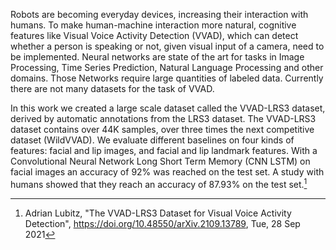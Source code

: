 Robots are becoming everyday devices, increasing their interaction with humans. To make 
human-machine interaction more natural, cognitive features like Visual Voice Activity 
Detection (VVAD), which can detect whether a person is speaking or not, given visual 
input of a camera, need to be implemented. Neural networks are state of the art for 
tasks in Image Processing, Time Series Prediction, Natural Language Processing and other
domains. Those Networks require large quantities of labeled data. Currently there are 
not many datasets for the task of VVAD. 

In this work we created a large scale dataset 
called the VVAD-LRS3 dataset, derived by automatic annotations from the LRS3 dataset. 
The VVAD-LRS3 dataset contains over 44K samples, over three times the next competitive 
dataset (WildVVAD). We evaluate different baselines on four kinds of features: facial 
and lip images, and facial and lip landmark features. With a Convolutional Neural 
Network Long Short Term Memory (CNN LSTM) on facial images an accuracy of 92% was 
reached on the test set. A study with humans showed that they reach an accuracy of 
87.93% on the test set.[^fn1]

[^fn1]:  Adrian Lubitz, "The VVAD-LRS3 Dataset for Visual Voice Activity Detection", 
<https://doi.org/10.48550/arXiv.2109.13789>, Tue, 28 Sep 2021